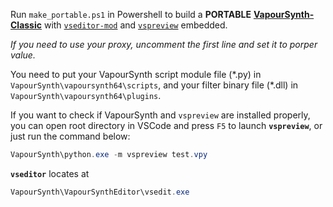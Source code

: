 Run `make_portable.ps1` in Powershell to build a **PORTABLE** [**VapourSynth-Classic**](https://github.com/AmusementClub/vapoursynth-classic) with [`vseditor-mod`](https://github.com/YomikoR/VapourSynth-Editor) and [`vspreview`](https://github.com/AkarinVS/vapoursynth-preview) embedded.

*If you need to use your proxy, uncomment the first line and set it to porper value.*

You need to put your VapourSynth script module file (\*.py) in `VapourSynth\vapoursynth64\scripts`, and your filter binary file (\*.dll) in `VapourSynth\vapoursynth64\plugins`.

If you want to check if VapourSynth and `vspreview` are installed properly, you can open root directory in VSCode and press `F5` to launch **`vspreview`**, or just run the command  below:
```powershell
VapourSynth\python.exe -m vspreview test.vpy
```

**`vseditor`** locates at
```powershell
VapourSynth\VapourSynthEditor\vsedit.exe
```